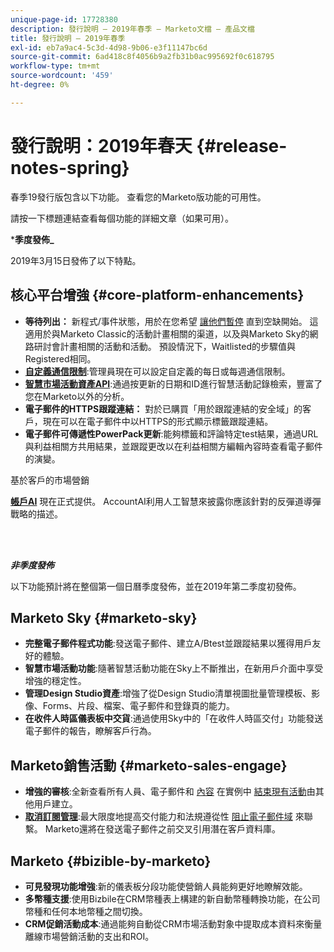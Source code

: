```yaml
---
unique-page-id: 17728380
description: 發行說明 — 2019年春季 — Marketo文檔 — 產品文檔
title: 發行說明 — 2019年春季
exl-id: eb7a9ac4-5c3d-4d98-9b06-e3f11147bc6d
source-git-commit: 6ad418c8f4056b9a2fb31b0ac995692f0c618795
workflow-type: tm+mt
source-wordcount: '459'
ht-degree: 0%

---
```


# 發行說明：2019年春天 {#release-notes-spring}

春季19發行版包含以下功能。 查看您的Marketo版功能的可用性。

請按一下標題連結查看每個功能的詳細文章（如果可用）。

***季度發佈_**

2019年3月15日發佈了以下特點。

## 核心平台增強 {#core-platform-enhancements}

* **等待列出：** 新程式/事件狀態，用於在您希望 [讓他們暫停](/help/marketo/product-docs/core-marketo-concepts/smart-campaigns/program-flow-actions/change-program-status.md) 直到空缺開始。 這適用於與Marketo Classic的活動計畫相關的渠道，以及與Marketo Sky的網路研討會計畫相關的活動和活動。 預設情況下，Waitlisted的步驟值與Registered相同。
* **[自定義通信限制](/help/marketo/product-docs/administration/email-setup/enable-communication-limits.md)**:管理員現在可以設定自定義的每日或每週通信限制。
* **[智慧市場活動資產API](https://developers.marketo.com/rest-api/assets/smart-campaigns/)**:通過按更新的日期和ID進行智慧活動記錄檢索，豐富了您在Marketo以外的分析。
* **電子郵件的HTTPS跟蹤連結：** 對於已購買「用於跟蹤連結的安全域」的客戶，現在可以在電子郵件中以HTTPS的形式顯示標籤跟蹤連結。
* **電子郵件可傳遞性PowerPack更新**:能夠標籤和評論特定test結果，通過URL與利益相關方共用結果，並跟蹤更改以在利益相關方編輯內容時查看電子郵件的演變。

基於客戶的市場營銷

**[帳戶AI](/help/marketo/product-docs/target-account-management/account-profiling/account-profiling-ranking-and-tuning.md)** 現在正式提供。 AccountAI利用人工智慧來披露你應該針對的反彈道導彈戰略的描述。

<br> 

**_非季度發佈_**

以下功能預計將在整個第一個日曆季度發佈，並在2019年第二季度初發佈。

## Marketo Sky {#marketo-sky}

* **完整電子郵件程式功能**:發送電子郵件、建立A/Btest並跟蹤結果以獲得用戶友好的體驗。
* **智慧市場活動功能**:隨著智慧活動功能在Sky上不斷推出，在新用戶介面中享受增強的穩定性。
* **管理Design Studio資產**:增強了從Design Studio清單視圖批量管理模板、影像、Forms、片段、檔案、電子郵件和登錄頁的能力。
* **在收件人時區儀表板中交貨**:通過使用Sky中的「在收件人時區交付」功能發送電子郵件的報告，瞭解客戶行為。

## Marketo銷售活動 {#marketo-sales-engage}

* **增強的審核**:全新查看所有人員、電子郵件和 [內容](/help/marketo/product-docs/marketo-sales-connect/templates/view-template-list-as-another-user.md) 在實例中 [結束現有活動](/help/marketo/product-docs/marketo-sales-connect/campaigns/view-campaigns-list-as-another-user.md)由其他用戶建立。
* **[取消訂閱管理](/help/marketo/product-docs/marketo-sales-connect/email/unsubscribes/marketo-unsubscribe-check.md)**:最大限度地提高交付能力和法規遵從性 [阻止電子郵件域](/help/marketo/product-docs/marketo-sales-connect/admin/blocked-domains.md) 來聯繫。 Marketo還將在發送電子郵件之前交叉引用潛在客戶資料庫。

## Marketo {#bizible-by-marketo}

* **可見發現功能增強**:新的儀表板分段功能使營銷人員能夠更好地瞭解效能。
* **多幣種支援**:使用Bizbile在CRM幣種表上構建的新自動幣種轉換功能，在公司幣種和任何本地幣種之間切換。
* **CRM促銷活動成本**:通過能夠自動從CRM市場活動對象中提取成本資料來衡量離線市場營銷活動的支出和ROI。
